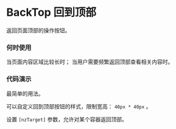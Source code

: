 
# BackTop 回到顶部
返回页面顶部的操作按钮。
### 何时使用

当页面内容区域比较长时；
当用户需要频繁返回顶部查看相关内容时。

### 代码演示

最简单的用法。
<!-- example(back-top:back-top-basic-example) -->
可以自定义回到顶部按钮的样式，限制宽高： `40px * 40px` 。
<!-- deprecated-example(back-top:back-top:back-top-custom) -->
设置  `[nzTarget]`  参数，允许对某个容器返回顶部。
<!-- deprecated-example(back-top:back-top:back-top-target) -->